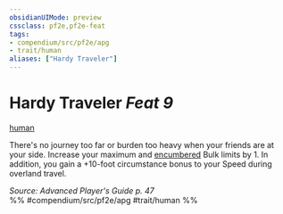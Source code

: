 ```yaml
---
obsidianUIMode: preview
cssclass: pf2e,pf2e-feat
tags:
- compendium/src/pf2e/apg
- trait/human
aliases: ["Hardy Traveler"]
---
```

# Hardy Traveler  *Feat 9*  
[human](../../Rules/traits/human.md)  


There's no journey too far or burden too heavy when your friends are at your side. Increase your maximum and [encumbered](../../Rules/conditions.md#Encumbered) Bulk limits by 1. In addition, you gain a +10-foot circumstance bonus to your Speed during overland travel.

*Source: Advanced Player's Guide p. 47*  
%% #compendium/src/pf2e/apg #trait/human %%